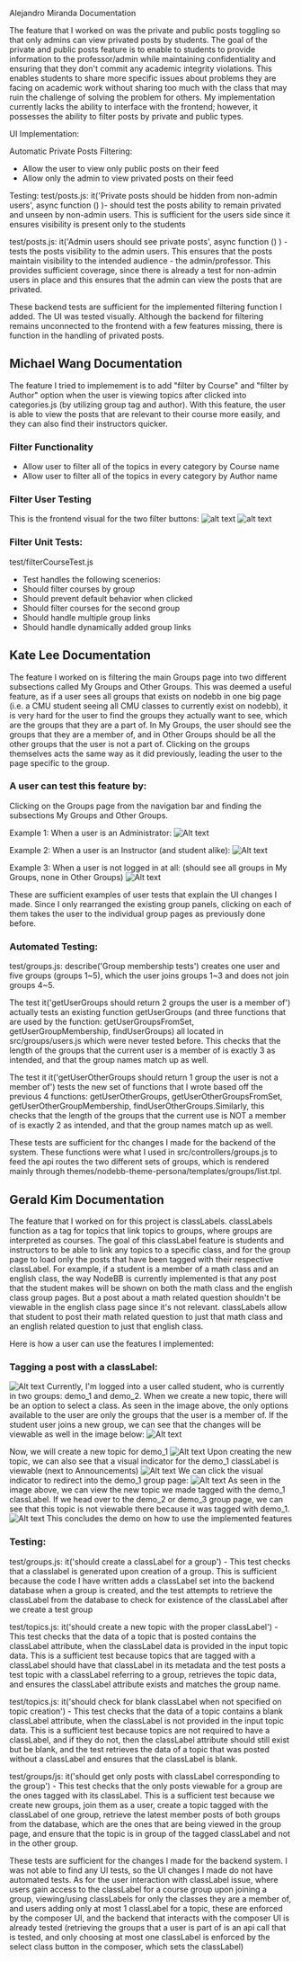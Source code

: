 
Alejandro Miranda Documentation

The feature that I worked on was the private and public posts toggling so that only admins can view privated posts by students. The goal of the private and public posts feature is to enable to students to provide information to the professor/admin while maintaining confidentiality and ensuring that they
don't commit any academic integrity violations. This enables students to share more specific issues about problems they are facing on academic work without sharing too much with the class that may ruin the challenge of solving the problem for others. My implementation currently lacks the ability to interface
with the frontend; however, it possesses the ability to filter posts by private and public types.

UI Implementation: 

Automatic Private Posts Filtering:
- Allow the user to view only public posts on their feed
- Allow only the admin to view privated posts on their feed

Testing:
test/posts.js: it('Private posts should be hidden from non-admin users', async function () )- should test the posts ability to remain privated and unseen by non-admin users. This is sufficient for the users side since it ensures
visibility is present only to the students

test/posts.js: it('Admin users should see private posts', async function () ) - tests the posts visibility to the admin users. This ensures that the posts maintain visibility to the intended audience - the admin/professor. This provides sufficient coverage, since
there is already a test for non-admin users in place and this ensures that the admin can view the posts that are privated. 

These backend tests are sufficient for the implemented filtering function I added. The UI was tested visually. Although the backend for filtering remains unconnected to the frontend with a few features missing, there is function in the handling of privated posts.



## Michael Wang Documentation

The feature I tried to implemement is to add "filter by Course" and "filter by Author" option when the user is viewing topics after clicked into categories.js (by utilizing group tag and author). With this feature, the user is able to view the posts that are relevant to their course more easily, and they can also find their instructors quicker. 

### Filter Functionality 
- Allow user to filter all of the topics in every category by Course name
- Allow user to filter all of the topics in every category by Author name

### Filter User Testing
This is the frontend visual for the two filter buttons: 
![alt text](filter_1.png)
![alt text](filter_2.png)

### Filter Unit Tests: 
test/filterCourseTest.js
- Test handles the following scenerios:
- Should filter courses by group
- Should prevent default behavior when clicked
- Should filter courses for the second group
- Should handle multiple group links
- Should handle dynamically added group links


## Kate Lee Documentation

The feature I worked on is filtering the main Groups page into two different subsections called My Groups and Other Groups. This was deemed a useful feature, as if a user sees all groups that exists on nodebb in one big page (i.e. a CMU student seeing all CMU classes to currently exist on nodebb), it is very hard for the user to find the groups they actually want to see, which are the groups that they are a part of. In My Groups, the user should see the groups that they are a member of, and in Other Groups should be all the other groups that the user is not a part of. Clicking on the groups themselves acts the same way as it did previously, leading the user to the page specific to the group.

### A user can test this feature by: 

Clicking on the Groups page from the navigation bar and finding the subsections My Groups and Other Groups.

Example 1: When a user is an Administrator: 
![Alt text](images/groups_page_admin.png)

Example 2: When a user is an Instructor (and student alike):
![Alt text](images/groups_page_instructor.png)

Example 3: When a user is not logged in at all: (should see all groups in My Groups, none in Other Groups)
![Alt text](images/groups_page_logged_out.png)

These are sufficient examples of user tests that explain the UI changes I made. Since I only rearranged the existing group panels, clicking on each of them takes the user to the individual group pages as previously done before. 

### Automated Testing: 

test/groups.js: describe('Group membership tests') creates one user and five groups (groups 1~5), which the user joins groups 1~3 and does not join groups 4~5.

The test it('getUserGroups should return 2 groups the user is a member of') actually tests an existing function getUserGroups (and three functions that are used by the function: getUserGroupsFromSet, getUserGroupMembership, findUserGroups) all located in src/groups/users.js which were never tested before. This checks that the length of the groups that the current user is a member of is exactly 3 as intended, and that the group names match up as well.

The test it it('getUserOtherGroups should return 1 group the user is not a member of') tests the new set of functions that I wrote based off the previous 4 functions: getUserOtherGroups, getUserOtherGroupsFromSet, getUserOtherGroupMembership, findUserOtherGroups.Similarly, this checks that the length of the groups that the current use is NOT a member of is exactly 2 as intended, and that the group names match up as well. 

These tests are sufficient for thc changes I made for the backend of the system. These functions were what I used in src/controllers/groups.js to feed the api routes the two different sets of groups, which is rendered mainly through themes/nodebb-theme-persona/templates/groups/list.tpl.

## Gerald Kim Documentation

The feature that I worked on for this project is classLabels. classLabels function as a tag for topics that link topics to groups, where groups are interpreted as courses. The goal of this classLabel feature is students and instructors to be able to link any topics to a specific class, and for the group page to load only the posts that have been tagged with their respective classLabel. For example, if a student is a member of a math class and an english class, the way NodeBB is currently implemented is that any post that the student makes will be shown on both the math class and the english class group pages. But a post about a math related question shouldn't be viewable in the english class page since it's not relevant. classLabels allow that student to post their math related question to just that math class and an english related question to just that english class. 

Here is how a user can use the features I implemented:

### Tagging a post with a classLabel: 
![Alt text](images/image.png)
Currently, I'm logged into a user called student, who is currently in two groups: demo_1 and demo_2. 
When we create a new topic, there will be an option to select a class. As seen in the image above, the only options available to the user are only the groups that the user is a member of. If the student user joins a new group, we can see that the changes will be viewable as well in the image below: 
![Alt text](images/image-1.png)

Now, we will create a new topic for demo_1
![Alt text](images/image-2.png)
Upon creating the new topic, we can also see that a visual indicator for the demo_1 classLabel is viewable (next to Announcements)
![Alt text](images/image-3.png)
We can click the visual indicator to redirect into the demo_1 group page: 
![Alt text](images/image-4.png)
As seen in the image above, we can view the new topic we made tagged with the demo_1 classLabel. If we head over to the demo_2 or demo_3 group page, we can see that this topic is not viewable there because it was tagged with demo_1. 
![Alt text](images/image-5.png)
This concludes the demo on how to use the implemented features

### Testing:
test/groups.js: it('should create a classLabel for a group') - This test checks that a classlabel is generated upon creation of a group. This is sufficient because the code I have written adds a classLabel set into the backend database when a group is created, and the test attempts to retrieve the classLabel from the database to check for existence of the classLabel after we create a test group

test/topics.js: it('should create a new topic with the proper classLabel') - This test checks that the data of a topic that is posted contains the classLabel attribute, when the classLabel data is provided in the input topic data. This is a sufficient test because topics that are tagged with a classLabel should have that classLabel in its metadata and the test posts a test topic with a classLabel referring to a group, retrieves the topic data, and ensures the classLabel attribute exists and matches the group name. 

test/topics.js: it('should check for blank classLabel when not specified on topic creation') - This test checks that the data of a topic contains a blank classLabel attribute, when the classLabel is not provided in the input topic data. This is a sufficient test because topics are not required to have a classLabel, and if they do not, then the classLabel attribute should still exist but be blank, and the test retrieves the data of a topic that was posted without a classLabel and ensures that the classLabel is blank. 

test/groups/js: it('should get only posts with classLabel corresponding to the group') - This test checks that the only posts viewable for a group are the ones tagged with its classLabel. This is a sufficient test because we create new groups, join them as a user,  create a topic tagged with the classLabel of one group, retrieve the latest member posts of both groups from the database, which are the ones that are being viewed in the group page, and ensure that the topic is in group of the tagged classLabel and not in the other group. 

These tests are sufficient for the changes I made for the backend system. I was not able to find any UI tests, so the UI changes I made do not have automated tests. As for the user interaction with classLabel issue, where users gain access to the classLabel for a course group upon joining a group, viewing/using classLabels for only the classes they are a member of, and users adding only at most 1 classLabel for a topic, these are enforced by the composer UI, and the backend that interacts with the composer UI is already tested (retrieving the groups that a user is part of is an api call that is tested, and only choosing at most one classLabel is enforced by the select class button in the composer, which sets the classLabel)


